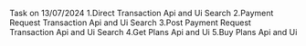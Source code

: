 
Task on 13/07/2024
1.Direct Transaction Api and Ui Search
2.Payment Request Transaction Api and Ui Search
3.Post Payment Request Transaction Api and Ui Search
4.Get Plans Api and Ui 
5.Buy Plans Api and Ui 
